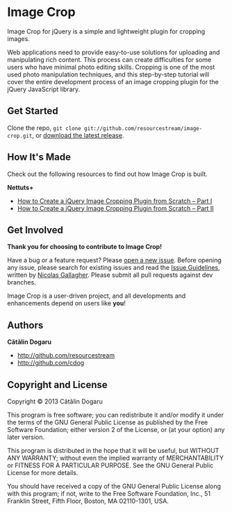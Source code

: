 Image Crop
==========

Image Crop for jQuery is a simple and lightweight plugin for cropping images.

Web applications need to provide easy-to-use solutions for uploading and
manipulating rich content. This process can create difficulties for some users
who have minimal photo editing skills. Cropping is one of the most used photo
manipulation techniques, and this step-by-step tutorial will cover the entire
development process of an image cropping plugin for the jQuery JavaScript
library.



Get Started
-----------

Clone the repo, `git clone git://github.com/resourcestream/image-crop.git`, or
[download the latest
release](https://github.com/resourcestream/image-crop/zipball/master).



How It's Made
-------------

Check out the following resources to find out how Image Crop is built.

**Nettuts+**

+ [How to Create a jQuery Image Cropping Plugin from Scratch – Part I](http://net.tutsplus.com/tutorials/javascript-ajax/how-to-create-a-jquery-image-cropping-plugin-from-scratch-part-i/)
+ [How to Create a jQuery Image Cropping Plugin from Scratch – Part II](http://net.tutsplus.com/tutorials/javascript-ajax/how-to-create-a-jquery-image-cropping-plug-in-from-scratch-part-ii/)



Get Involved
------------

**Thank you for choosing to contribute to Image Crop!**

Have a bug or a feature request? Please [open a new
issue](https://github.com/resourcestream/image-crop/issues). Before opening any
issue, please search for existing issues and read the [Issue
Guidelines](https://github.com/necolas/issue-guidelines), written by [Nicolas
Gallagher](https://github.com/necolas/). Please submit all pull requests against
dev branches.

Image Crop is a user-driven project, and all developments and enhancements
depend on users like **you**!



Authors
-------

**Cătălin Dogaru**

+ http://github.com/resourcestream
+ http://github.com/cdog



Copyright and License
---------------------

Copyright © 2013 Cătălin Dogaru

This program is free software; you can redistribute it and/or modify it under
the terms of the GNU General Public License as published by the Free Software
Foundation; either version 2 of the License, or (at your option) any later
version.

This program is distributed in the hope that it will be useful, but WITHOUT ANY
WARRANTY; without even the implied warranty of MERCHANTABILITY or FITNESS FOR A
PARTICULAR PURPOSE. See the GNU General Public License for more details.

You should have received a copy of the GNU General Public License along with
this program; if not, write to the Free Software Foundation, Inc., 51 Franklin
Street, Fifth Floor, Boston, MA 02110-1301, USA.
